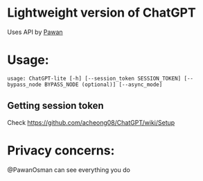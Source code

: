 # Lightweight version of ChatGPT
Uses API by [Pawan](https://github.com/PawanOsman/)

# Usage:
```
usage: ChatGPT-lite [-h] [--session_token SESSION_TOKEN] [--bypass_node BYPASS_NODE (optional)] [--async_mode]
```

## Getting session token
Check https://github.com/acheong08/ChatGPT/wiki/Setup

# Privacy concerns:
@PawanOsman can see everything you do
